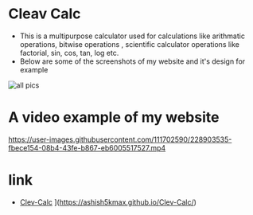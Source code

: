 # Cleav Calc
* This is a multipurpose calculator used for calculations like arithmatic operations, bitwise operations , scientific calculator operations like factorial, sin,           cos, tan, log etc.
* Below are some of the screenshots of my website and it's design for example

![all pics](https://user-images.githubusercontent.com/111702590/228903701-d48bac85-ba42-4a70-a7e6-071fa469b549.PNG)


# A video example of my website
https://user-images.githubusercontent.com/111702590/228903535-fbece154-08b4-43fe-b867-eb6005517527.mp4

# link
* [Clev-Calc](https://darksparks474.github.io/Clev-Calc/)
](https://ashish5kmax.github.io/Clev-Calc/)
